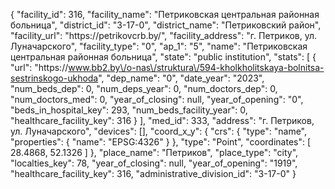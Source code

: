 {
    "facility_id": 316,
    "facility_name": "Петриковская центральная районная больница",
    "district_id": "3-17-0",
    "district_name": "Петриковский район",
    "facility_url": "https:\/\/petrikovcrb.by\/",
    "facility_address": "г. Петриков, ул. Луначарского",
    "facility_type": "0",
    "ap_1": "5",
    "name": "Петриковская центральная районная больница",
    "state": "public institution",
    "stats": [
        {
            "url": "https:\/\/www.bb2.by\/o-nas\/struktura\/594-kholkholitskaya-bolnitsa-sestrinskogo-ukhoda",
            "dep_name": "0",
            "date_year": "2023",
            "num_beds_dep": 0,
            "num_deps_year": 0,
            "num_doctors_dep": 0,
            "num_doctors_med": 0,
            "year_of_closing": null,
            "year_of_opening": "0",
            "beds_in_hospital_key": 293,
            "num_beds_facility_year": 0,
            "healthcare_facility_key": 316
        }
    ],
    "med_id": 333,
    "address": "г. Петриков, ул. Луначарского",
    "devices": [],
    "coord_x_y": {
        "crs": {
            "type": "name",
            "properties": {
                "name": "EPSG:4326"
            }
        },
        "type": "Point",
        "coordinates": [
            28.4868,
            52.1326
        ]
    },
    "place_name": "Петриков",
    "place_type": "city",
    "localties_key": 78,
    "year_of_closing": null,
    "year_of_opening": "1919",
    "healthcare_facility_key": 316,
    "administrative_division_id": "3-17-0"
}